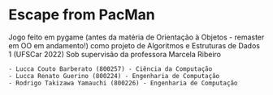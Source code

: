 # Escape from PacMan

Jogo feito em pygame (antes da matéria de Orientação à Objetos - remaster em OO em andamento!) como projeto de Algoritmos e Estruturas de Dados 1 (UFSCar 2022)
Sob supervisão da professora Marcela Ribeiro

 	- Lucca Couto Barberato (800257) - Ciência da Computação
 	- Lucca Renato Guerino (800224) - Engenharia de Computação
	- Rodrigo Takizawa Yamauchi (800226) - Engenharia de Computação
